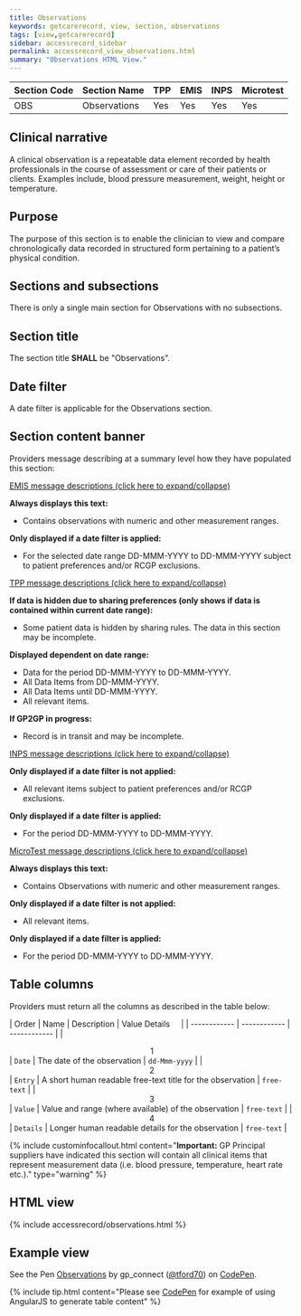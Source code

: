 ```yaml
---
title: Observations
keywords: getcarerecord, view, section, observations
tags: [view,getcarerecord]
sidebar: accessrecord_sidebar
permalink: accessrecord_view_observations.html
summary: "Observations HTML View."
---
```



| Section Code | Section Name | TPP | EMIS | INPS | Microtest |
| ------------ | ------------ |-----|------|------|-----------|
| OBS | Observations | Yes | Yes | Yes | Yes |

## Clinical narrative ##

A clinical observation is a repeatable data element recorded by health professionals in the course of assessment or care of their patients or clients. Examples include, blood pressure measurement, weight, height or temperature.

## Purpose ##

The purpose of this section is to enable the clinician to view and compare chronologically data recorded in structured form pertaining to a patient’s physical condition.

## Sections and subsections ##

There is only a single main section for Observations with no subsections.

## Section title ##

The section title **SHALL** be "Observations".

## Date filter ##

A date filter is applicable for the Observations section.

## Section content banner ##

Providers message describing at a summary level how they have populated this section:

<div class="panel-group" id="accordion">
                    <div class="panel panel-default">
                        <div class="panel-heading">
                                <a class="noCrossRef accordion-toggle" data-toggle="collapse" data-parent="#accordion" href="#collapseOne">EMIS message descriptions (click here to expand/collapse) </a>
						</div>
                        <div id="collapseOne" class="panel-collapse collapse noCrossRef">
                            <div class="panel-body">
								<p><b>Always displays this text:</b></p>
									<ul>
										<li>Contains observations with numeric and other measurement ranges.</li>
									</ul>
								<p><b>Only displayed if a date filter is applied:</b></p>
									<ul>
										<li>For the selected date range DD-MMM-YYYY to DD-MMM-YYYY subject to patient preferences and/or RCGP exclusions.</li>
									</ul>
                            </div>
                        </div>
                    </div>
                    <!-- /.panel -->
                    <div class="panel panel-default">
                        <div class="panel-heading">
                                <a class="noCrossRef accordion-toggle" data-toggle="collapse" data-parent="#accordion" href="#collapseTwo">TPP message descriptions (click here to expand/collapse)</a>
                        </div>
                        <div id="collapseTwo" class="panel-collapse collapse noCrossRef">
                            <div class="panel-body">
								<p><b>If data is hidden due to sharing preferences (only shows if data is contained within current date range):</b></p>
									<ul>
										<li>Some patient data is hidden by sharing rules. The data in this section may be incomplete.</li>
									</ul>
								<p><b>Displayed dependent on date range:</b></p>
									<ul>
										<li>Data for the period DD-MMM-YYYY to DD-MMM-YYYY.</li>
										<li>All Data Items from DD-MMM-YYYY.</li>
										<li>All Data Items until DD-MMM-YYYY.</li>
										<li>All relevant items.</li>
									</ul>
								<p><b>If GP2GP in progress:</b></p>
									<ul>
										<li>Record is in transit and may be incomplete.</li>
									</ul> 
                            </div>
                        </div>
                    </div>
                    <!-- /.panel -->
                    <div class="panel panel-default">
                        <div class="panel-heading">
                                <a class="noCrossRef accordion-toggle" data-toggle="collapse" data-parent="#accordion" href="#collapseThree">INPS message descriptions (click here to expand/collapse)</a>
                        </div>
                        <div id="collapseThree" class="panel-collapse collapse noCrossRef">
                            <div class="panel-body">
								<p><b>Only displayed if a date filter is not applied:</b></p>
									<ul>
										<li>All relevant items subject to patient preferences and/or RCGP exclusions.</li>
									</ul>
								<p><b>Only displayed if a date filter is applied:</b></p>
									<ul>
										<li>For the period DD-MMM-YYYY to DD-MMM-YYYY.</li>
									</ul>
                            </div>
                        </div>
                    </div>
                    <!-- /.panel -->
                    <div class="panel panel-default">
                        <div class="panel-heading">
                                <a class="noCrossRef accordion-toggle" data-toggle="collapse" data-parent="#accordion" href="#collapseFour">MicroTest message descriptions (click here to expand/collapse)</a>
                        </div>
                        <div id="collapseFour" class="panel-collapse collapse">
                            <div class="panel-body">
								<p><b>Always displays this text:</b></p>
									<ul>
										<li>Contains Observations with numeric and other measurement ranges.</li>
									</ul>
								<p><b>Only displayed if a date filter is not applied:</b></p>
									<ul>
										<li>All relevant items.</li>
									</ul>
								<p><b>Only displayed if a date filter is applied:</b></p>
									<ul>
										<li>For the period DD-MMM-YYYY to DD-MMM-YYYY.</li>
									</ul>
                            </div>
                        </div>
                    </div>
</div>


## Table columns ##

Providers must return all the columns as described in the table below:

| Order | Name | Description | Value Details &nbsp;&nbsp;&nbsp; |
| ------------ | ------------ | ------------ |
| <center>1</center> | `Date` | The date of the observation | `dd-Mmm-yyyy` |
| <center>2</center> | `Entry` | A short human readable free-text title for the observation | `free-text` |
| <center>3</center> | `Value` | Value and range (where available) of the observation | `free-text` |
| <center>4</center> | `Details` | Longer human readable details for the observation | `free-text` |


{% include custominfocallout.html content="**Important:** GP Principal suppliers have indicated this section will contain all clinical items that represent measurement data (i.e. blood pressure, temperature, heart rate etc.)." type="warning" %}
	
	
## HTML view ##

{% include accessrecord/observations.html %}


## Example view ##

<p data-height="425" data-theme-id="light" data-slug-hash="aENJMQ" data-default-tab="result" data-user="tford70" data-embed-version="2" data-pen-title="Observations" class="codepen">See the Pen <a href="https://codepen.io/tford70/pen/aENJMQ/">Observations</a> by gp_connect (<a href="https://codepen.io/tford70">@tford70</a>) on <a href="https://codepen.io">CodePen</a>.</p>
<script async src="https://production-assets.codepen.io/assets/embed/ei.js"></script>

{% include tip.html content="Please see [CodePen](https://codepen.io/gpconnect/pen/aENJMQ) for example of using AngularJS to generate table content" %}
